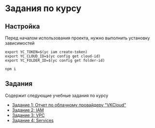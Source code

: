 # Задания по курсу

## Настройка
Перед началом использования проекта, нужно выполнить установку зависимостей

```shell
export YC_TOKEN=$(yc iam create-token)
export YC_CLOUD_ID=$(yc config get cloud-id)
export YC_FOLDER_ID=$(yc config get folder-id)

npm i
```

## Задания

Содержит следующие учебные задания по курсу

- [Задание 1: Отчет по облачному провайдеру "VKCloud"](./vendor-report/README.md)
- [Задание 2: IAM](./homework-1)
- [Задание 3: VPC](./homework-2)
- [Задание 4: Services](./homework-3)


